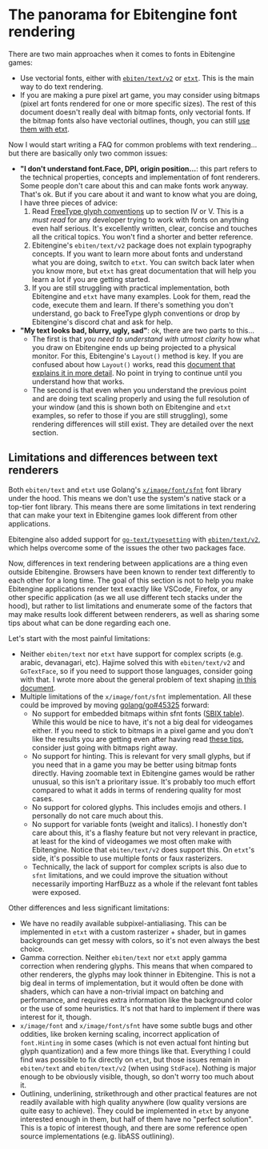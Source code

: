 # The panorama for Ebitengine font rendering

There are two main approaches when it comes to fonts in Ebitengine games:
- Use vectorial fonts, either with [`ebiten/text/v2`](https://pkg.go.dev/github.com/hajimehoshi/ebiten/v2/text/v2) or [`etxt`](https://pkg.go.dev/github.com/tinne26/etxt). This is the main way to do text rendering.
- If you are making a pure pixel art game, you may consider using bitmaps (pixel art fonts rendered for one or more specific sizes). The rest of this document doesn't really deal with bitmap fonts, only vectorial fonts. If the bitmap fonts also have vectorial outlines, though, you can still [use them with etxt](https://github.com/tinne26/etxt/blob/main/docs/pixel-tips.md).

Now I would start writing a FAQ for common problems with text rendering... but there are basically only two common issues:
- **"I don't understand font.Face, DPI, origin position...**: this part refers to the technical properties, concepts and implementation of font renderers. Some people don't care about this and can make fonts work anyway. That's ok. But if you care about it and want to know what you are doing, I have three pieces of advice:
	1. Read [FreeType glyph conventions](https://freetype.org/freetype2/docs/glyphs/index.html) up to section IV or V. This is a *must read* for any developer trying to work with fonts on anything even half serious. It's excellently written, clear, concise and touches all the critical topics. You won't find a shorter and better reference.
	2. Ebitengine's `ebiten/text/v2` package does not explain typography concepts. If you want to learn more about fonts and understand what you are doing, switch to `etxt`. You can switch back later when you know more, but `etxt` has great documentation that will help you learn a lot if you are getting started.
	3. If you are still struggling with practical implementation, both Ebitengine and `etxt` have many examples. Look for them, read the code, execute them and learn. If there's something you don't understand, go back to FreeType glyph conventions or drop by Ebitengine's discord chat and ask for help.
- **"My text looks bad, blurry, ugly, sad"**: ok, there are two parts to this...
	- The first is that *you need to understand with utmost clarity* how what you draw on Ebitengine ends up being projected to a physical monitor. For this, Ebitengine's `Layout()` method is key. If you are confused about how `Layout()` works, read this [document that explains it in more detail](https://github.com/tinne26/kage-desk/blob/main/docs/tutorials/ebitengine_game.md#layout). No point in trying to continue until you understand how that works.
	- The second is that even when you understand the previous point and are doing text scaling properly and using the full resolution of your window (and this is shown both on Ebitengine and `etxt` examples, so refer to those if you are still struggling), some rendering differences will still exist. They are detailed over the next section.


## Limitations and differences between text renderers

Both `ebiten/text` and `etxt` use Golang's [`x/image/font/sfnt`](https://pkg.go.dev/golang.org/x/image/font/sfnt) font library under the hood. This means we don't use the system's native stack or a top-tier font library. This means there are some limitations in text rendering that can make your text in Ebitengine games look different from other applications.

Ebitengine also added support for [`go-text/typesetting`](https://github.com/go-text/typesetting) with [`ebiten/text/v2`](https://pkg.go.dev/github.com/hajimehoshi/ebiten/v2/text/v2), which helps overcome some of the issues the other two packages face.

Now, differences in text rendering between applications are a thing even outside Ebitengine. Browsers have been known to render text differently to each other for a long time. The goal of this section is not to help you make Ebitengine applications render text exactly like VSCode, Firefox, or any other specific application (as we all use different tech stacks under the hood), but rather to list limitations and enumerate some of the factors that may make results look different between renderers, as well as sharing some tips about what can be done regarding each one.

Let's start with the most painful limitations:
- Neither `ebiten/text` nor `etxt` have support for complex scripts (e.g. arabic, devanagari, etc). Hajime solved this with `ebiten/text/v2` and `GoTextFace`, so if you need to support those languages, consider going with that. I wrote more about the general problem of text shaping [in this document](https://github.com/tinne26/etxt/blob/main/docs/shaping.md).
- Multiple limitations of the `x/image/font/sfnt` implementation. All these could be improved by moving [golang/go#45325](https://github.com/golang/go/issues/45325) forward:
	- No support for embedded bitmaps within sfnt fonts ([SBIX table](https://learn.microsoft.com/en-us/typography/opentype/otspec183/sbix)). While this would be nice to have, it's not a big deal for videogames either. If you need to stick to bitmaps in a pixel game and you don't like the results you are getting even after having read [these tips](https://github.com/tinne26/etxt/blob/main/docs/pixel-tips.md), consider just going with bitmaps right away.
	- No support for hinting. This is relevant for very small glyphs, but if you need that in a game you may be better using bitmap fonts directly. Having zoomable text in Ebitengine games would be rather unusual, so this isn't a prioritary issue. It's probably too much effort compared to what it adds in terms of rendering quality for most cases.
	- No support for colored glyphs. This includes emojis and others. I personally do not care much about this.
	- No support for variable fonts (weight and italics). I honestly don't care about this, it's a flashy feature but not very relevant in practice, at least for the kind of videogames we most often make with Ebitengine. Notice that `ebiten/text/v2` does support this. On `etxt`'s side, it's possible to use multiple fonts or faux rasterizers.
	- Technically, the lack of support for complex scripts is also due to `sfnt` limitations, and we could improve the situation without necessarily importing HarfBuzz as a whole if the relevant font tables were exposed.

Other differences and less significant limitations:
- We have no readily available subpixel-antialiasing. This can be implemented in `etxt` with a custom rasterizer + shader, but in games backgrounds can get messy with colors, so it's not even always the best choice.
- Gamma correction. Neither `ebiten/text` nor `etxt` apply gamma correction when rendering glyphs. This means that when compared to other renderers, the glyphs may look thinner in Ebitengine. This is not a big deal in terms of implementation, but it would often be done with shaders, which can have a non-trivial impact on batching and performance, and requires extra information like the background color or the use of some heuristics. It's not that hard to implement if there was interest for it, though.
- `x/image/font` and `x/image/font/sfnt` have some subtle bugs and other oddities, like broken kerning scaling, incorrect application of `font.Hinting` in some cases (which is not even actual font hinting but glyph quantization) and a few more things like that. Everything I could find was possible to fix directly on `etxt`, but those issues remain in `ebiten/text` and `ebiten/text/v2` (when using `StdFace`). Nothing is major enough to be obviously visible, though, so don't worry too much about it.
- Outlining, underlining, strikethrough and other practical features are not readily available with high quality anywhere (low quality versions are quite easy to achieve). They could be implemented in `etxt` by anyone interested enough in them, but half of them have no "perfect solution". This is a topic of interest though, and there are some reference open source implementations (e.g. libASS outlining).
